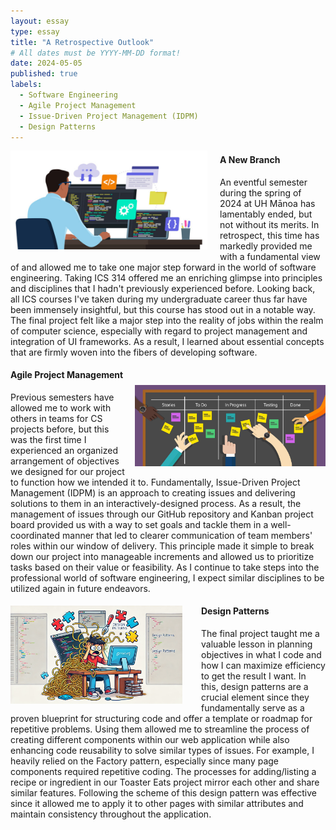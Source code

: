 ```yaml
---
layout: essay
type: essay
title: "A Retrospective Outlook"
# All dates must be YYYY-MM-DD format!
date: 2024-05-05
published: true
labels:
  - Software Engineering
  - Agile Project Management
  - Issue-Driven Project Management (IDPM)
  - Design Patterns
---
```


<!-- Padding for space between sections-->
<div>
    <p class="pt-1"></p>
</div>

<div style="float: left; margin-right: 20px;">
  <img width="315px" class="rounded" src="/essays/img/retrospective-outlook/writing_code.png"> 
</div>

#### A New Branch
An eventful semester during the spring of 2024 at UH Mānoa has lamentably ended, but not without its merits. In retrospect, this time has markedly provided me with a fundamental view of and allowed me to take one major step forward in the world of software engineering. Taking ICS 314 offered me an enriching glimpse into principles and disciplines that I hadn't previously experienced before. Looking back, all ICS courses I've taken during my undergraduate career thus far have been immensely insightful, but this course has stood out in a notable way. The final project felt like a major step into the reality of jobs within the realm of computer science, especially with regard to project management and integration of UI frameworks. As a result, I learned about essential concepts that are firmly woven into the fibers of developing software.

<!-- Padding for space between sections-->
<div>
    <p class="pt-1"></p>
</div>

<div style="float: right; margin-left: 15px; padding-top: 30px">
  <img width="305px" class="rounded" src="/essays/img/retrospective-outlook/project_management.png"> 
</div>

#### Agile Project Management
Previous semesters have allowed me to work with others in teams for CS projects before, but this was the first time I experienced an organized arrangement of objectives we designed for our project to function how we intended it to. Fundamentally, Issue-Driven Project Management (IDPM) is an approach to creating issues and delivering solutions to them in an interactively-designed process. As a result, the management of issues through our GitHub repository and Kanban project board provided us with a way to set goals and tackle them in a well-coordinated manner that led to clearer communication of team members' roles within our window of delivery. This principle made it simple to break down our project into manageable increments and allowed us to prioritize tasks based on their value or feasibility. As I continue to take steps into the professional world of software engineering, I expect similar disciplines to be utilized again in future endeavors. 

<!-- Padding for space between sections-->
<div>
    <p class="pt-1"></p>
</div>

<div style="float: left; margin-right: 30px; padding-top: 5px">
  <img width="275px" class="rounded" src="/essays/img/retrospective-outlook/code_patterns.png"> 
</div>

#### Design Patterns
The final project taught me a valuable lesson in planning objectives in what I code and how I can maximize efficiency to get the result I want. In this, design patterns are a crucial element since they fundamentally serve as a proven blueprint for structuring code and offer a template or roadmap for repetitive problems. Using them allowed me to streamline the process of creating different components within our web application while also enhancing code reusability to solve similar types of issues. For example, I heavily relied on the Factory pattern, especially since many page components required repetitive coding. The processes for adding/listing a recipe or ingredient in our Toaster Eats project mirror each other and share similar features. Following the scheme of this design pattern was effective since it allowed me to apply it to other pages with similar attributes and maintain consistency throughout the application.

